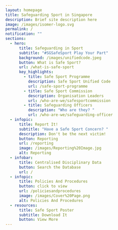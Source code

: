```yaml
---
layout: homepage
title: Safeguarding Sport in Singapore
description: Brief site description here
image: /images/isomer-logo.svg
permalink: /
notification: ""
sections:
  - hero:
      title: Safeguarding in Sport
      subtitle: "#SGSafeSport Play Your Part"
      background: /images/unifiedcode.jpeg
      button: What is Safe Sport?
      url: /what-is-safe-sport
      key_highlights:
        - title: Safe Sport Programme
          description: Safe Sport Unified Code
          url: /safe-sport-programme
        - title: Safe Sport Commission
          description: Organisation Leaders
          url: /who-are-we/safesportcommission
        - title: Safeguarding Officers
          description: "Who are they? "
          url: /who-are-we/safeguarding-officer
  - infopic:
      title: Report It!
      subtitle: "Have a Safe Sport Concern? "
      description: Don't be the next victim!
      button: Reporting
      url: /reporting
      image: /images/Reporting%20Image.jpg
      alt: Reporting
  - infobar:
      title: Centralised Disciplinary Data
      button: Search the Database
      url: /
  - infopic:
      title: Policies And Procedures
      button: click to view
      url: /policiesandprocedures
      image: /images/Cover%20Page.png
      alt: Policies And Procedures
  - resources:
      title: Safe Sport Poster
      subtitle: Download It
      button: View More
---
```

